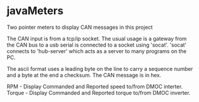 # javaMeters
Two pointer meters to display CAN messages in this project

The CAN input is from a tcp/ip socket. The usual usage is a gateway from the CAN bus to a usb serial is connected to a socket using 'socat'. 'socat' connects to 'hub-server' which acts as a server to many programs on the PC. 

The ascii format uses a leading byte on the line to carry a sequence number and a byte at the end a checksum. The CAN message is in hex.

RPM - Display Commanded and Reported speed to/from DMOC interter.
Torque - Display Commanded and Reported torque to/from DMOC inverter.

